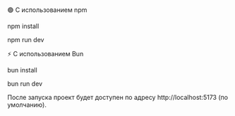 🟢 С использованием npm

npm install

npm run dev

⚡ С использованием Bun

bun install

bun run dev

После запуска проект будет доступен по адресу http://localhost:5173 (по умолчанию).
